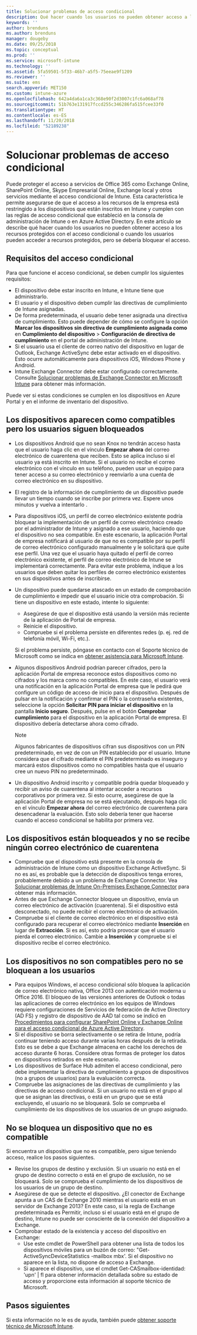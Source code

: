 ```yaml
---
title: Solucionar problemas de acceso condicional
description: Qué hacer cuando los usuarios no pueden obtener acceso a los recursos a través del acceso condicional de Intune.
keywords: ''
author: brenduns
ms.author: brenduns
manager: dougeby
ms.date: 09/25/2018
ms.topic: conceptual
ms.prod: ''
ms.service: microsoft-intune
ms.technology: ''
ms.assetid: 5fa59501-5f33-46b7-a5f5-75eeae9f1209
ms.reviewer: ''
ms.suite: ems
search.appverid: MET150
ms.custom: intune-azure
ms.openlocfilehash: 642a4da6a1ca3c368e90f2d3007c1fc6a068af78
ms.sourcegitcommit: 51b763e131917fccd255c346286fa515fcee33f0
ms.translationtype: HT
ms.contentlocale: es-ES
ms.lasthandoff: 11/20/2018
ms.locfileid: "52189238"
---
```

# <a name="troubleshoot-conditional-access"></a>Solucionar problemas de acceso condicional

Puede proteger el acceso a servicios de Office 365 como Exchange Online, SharePoint Online, Skype Empresarial Online, Exchange local y otros servicios mediante el acceso condicional de Intune. Esta característica le permite asegurarse de que el acceso a los recursos de la empresa está restringido a los dispositivos que están inscritos en Intune y cumplen con las reglas de acceso condicional que estableció en la consola de administración de Intune o en Azure Active Directory. En este artículo se describe qué hacer cuando los usuarios no pueden obtener acceso a los recursos protegidos con el acceso condicional o cuando los usuarios pueden acceder a recursos protegidos, pero se debería bloquear el acceso.

## <a name="requirements-for-conditional-access"></a>Requisitos del acceso condicional

Para que funcione el acceso condicional, se deben cumplir los siguientes requisitos:

- El dispositivo debe estar inscrito en Intune, e Intune tiene que administrarlo.
- El usuario y el dispositivo deben cumplir las directivas de cumplimiento de Intune asignadas.
- De forma predeterminada, el usuario debe tener asignada una directiva de cumplimiento. Esto puede depender de cómo se configure la opción **Marcar los dispositivos sin directiva de cumplimiento asignada como** en **Cumplimiento del dispositivo** > **Configuración de directiva de cumplimiento** en el portal de administración de Intune.
-   Si el usuario usa el cliente de correo nativo del dispositivo en lugar de Outlook, Exchange ActiveSync debe estar activado en el dispositivo. Esto ocurre automáticamente para dispositivos iOS, Windows Phone y Android.
-   Intune Exchange Connector debe estar configurado correctamente. Consulte [Solucionar problemas de Exchange Connector en Microsoft Intune](troubleshoot-exchange-connector.md) para obtener más información.

Puede ver si estas condiciones se cumplen en los dispositivos en Azure Portal y en el informe de inventario del dispositivo.

## <a name="devices-appear-compliant-but-users-are-still-blocked"></a>Los dispositivos aparecen como compatibles pero los usuarios siguen bloqueados

- Los dispositivos Android que no sean Knox no tendrán acceso hasta que el usuario haga clic en el vínculo **Empezar ahora** del correo electrónico de cuarentena que reciben. Esto se aplica incluso si el usuario ya está inscrito en Intune. Si el usuario no recibe el correo electrónico con el vínculo en su teléfono, pueden usar un equipo para tener acceso a su correo electrónico y reenviarlo a una cuenta de correo electrónico en su dispositivo.
- El registro de la información de cumplimiento de un dispositivo puede llevar un tiempo cuando se inscribe por primera vez. Espere unos minutos y vuelva a intentarlo .
- Para dispositivos iOS, un perfil de correo electrónico existente podría bloquear la implementación de un perfil de correo electrónico creado por el administrador de Intune y asignado a ese usuario, haciendo que el dispositivo no sea compatible. En este escenario, la aplicación Portal de empresa notificará al usuario de que no es compatible por su perfil de correo electrónico configurado manualmente y le solicitará que quite ese perfil. Una vez que el usuario haya quitado el perfil de correo electrónico existente, el perfil de correo electrónico de Intune se implementará correctamente. Para evitar este problema, indique a los usuarios que deben quitar los perfiles de correo electrónico existentes en sus dispositivos antes de inscribirse.
- Un dispositivo puede quedarse atascado en un estado de comprobación de cumplimiento e impedir que el usuario inicie otra comprobación. Si tiene un dispositivo en este estado, intente lo siguiente:
  - Asegúrese de que el dispositivo está usando la versión más reciente de la aplicación de Portal de empresa.
  - Reinicie el dispositivo.
  - Compruebe si el problema persiste en diferentes redes (p. ej. red de telefonía móvil, Wi-Fi, etc.).

  Si el problema persiste, póngase en contacto con el Soporte técnico de Microsoft como se indica en [obtener asistencia para Microsoft Intune](get-support.md).
- Algunos dispositivos Android podrían parecer cifrados, pero la aplicación Portal de empresa reconoce estos dispositivos como no cifrados y los marca como no compatibles. En este caso, el usuario verá una notificación en la aplicación Portal de empresa que le pedirá que configure un código de acceso de inicio para el dispositivo. Después de pulsar en la notificación y confirmar el PIN o la contraseña existentes, seleccione la opción **Solicitar PIN para iniciar el dispositivo** en la pantalla **Inicio seguro**. Después, pulse en el botón **Comprobar cumplimiento** para el dispositivo en la aplicación Portal de empresa. El dispositivo debería detectarse ahora como cifrado. 
  > [!NOTE]
  > Algunos fabricantes de dispositivos cifran sus dispositivos con un PIN predeterminado, en vez de con un PIN establecido por el usuario. Intune considera que el cifrado mediante el PIN predeterminado es inseguro y marcará estos dispositivos como no compatibles hasta que el usuario cree un nuevo PIN no predeterminado.
- Un dispositivo Android inscrito y compatible podría quedar bloqueado y recibir un aviso de cuarentena al intentar acceder a recursos corporativos por primera vez. Si esto ocurre, asegúrese de que la aplicación Portal de empresa no se está ejecutando, después haga clic en el vínculo **Empezar ahora** del correo electrónico de cuarentena para desencadenar la evaluación. Esto solo debería tener que hacerse cuando el acceso condicional se habilita por primera vez.

## <a name="devices-are-blocked-and-no-quarantine-email-is-received"></a>Los dispositivos están bloqueados y no se recibe ningún correo electrónico de cuarentena

- Compruebe que el dispositivo está presente en la consola de administración de Intune como un dispositivo Exchange ActiveSync. Si no es así, es probable que la detección de dispositivos tenga errores, probablemente debido a un problema de Exchange Connector. Vea [Solucionar problemas de Intune On-Premises Exchange Connector](troubleshoot-exchange-connector.md) para obtener más información.
- Antes de que Exchange Connector bloquee un dispositivo, envía un correo electrónico de activación (cuarentena). Si el dispositivo está desconectado, no puede recibir el correo electrónico de activación. 
- Compruebe si el cliente de correo electrónico en el dispositivo está configurado para recuperar el correo electrónico mediante **Inserción** en lugar de **Extracción**. Si es así, esto podría provocar que el usuario pierda el correo electrónico. Cambie a **Inserción** y compruebe si el dispositivo recibe el correo electrónico.

## <a name="devices-are-noncompliant-but-users-are-not-blocked"></a>Los dispositivos no son compatibles pero no se bloquean a los usuarios

- Para equipos Windows, el acceso condicional sólo bloquea la aplicación de correo electrónico nativa, Office 2013 con autenticación moderna u Office 2016. El bloqueo de las versiones anteriores de Outlook o todas las aplicaciones de correo electrónico en los equipos de Windows requiere configuraciones de Servicios de federación de Active Directory (AD FS) y registro de dispositivo de AAD tal como se indicó en [Procedimientos para configurar SharePoint Online y Exchange Online para el acceso condicional de Azure Active Directory](https://docs.microsoft.com/azure/active-directory/active-directory-conditional-access-no-modern-authentication). 
- Si el dispositivo se borra selectivamente o se retira de Intune, podría continuar teniendo acceso durante varias horas después de la retirada. Esto es se debe a que Exchange almacena en caché los derechos de acceso durante 6 horas. Considere otras formas de proteger los datos en dispositivos retirados en este escenario.
- Los dispositivos de Surface Hub admiten el acceso condicional, pero debe implementar la directiva de cumplimiento a grupos de dispositivos (no a grupos de usuarios) para la evaluación correcta.
- Compruebe las asignaciones de las directivas de cumplimiento y las directivas de acceso condicional. Si un usuario no está en el grupo al que se asignan las directivas, o está en un grupo que se está excluyendo, el usuario no se bloqueará. Solo se comprueba el cumplimiento de los dispositivos de los usuarios de un grupo asignado.

## <a name="noncompliant-device-is-not-blocked"></a>No se bloquea un dispositivo que no es compatible

Si encuentra un dispositivo que no es compatible, pero sigue teniendo acceso, realice los pasos siguientes.
- Revise los grupos de destino y exclusión. Si un usuario no está en el grupo de destino correcto o está en el grupo de exclusión, no se bloqueará. Solo se comprueba el cumplimiento de los dispositivos de los usuarios de un grupo de destino.
- Asegúrese de que se detecte el dispositivo. ¿El conector de Exchange apunta a un CAS de Exchange 2010 mientras el usuario está en un servidor de Exchange 2013? En este caso, si la regla de Exchange predeterminada es Permitir, incluso si el usuario está en el grupo de destino, Intune no puede ser consciente de la conexión del dispositivo a Exchange.
- Comprobar estado de la existencia y acceso del dispositivo en Exchange:
  - Use este cmdlet de PowerShell para obtener una lista de todos los dispositivos móviles para un buzón de correo: "Get-ActiveSyncDeviceStatistics -mailbox mbx'. Si el dispositivo no aparece en la lista, no dispone de acceso a Exchange.
  - Si aparece el dispositivo, use el cmdlet Get-CASmailbox-identidad: 'upn' | fl para obtener información detallada sobre su estado de acceso y proporcione esta información al soporte técnico de Microsoft.

## <a name="next-steps"></a>Pasos siguientes
Si esta información no le es de ayuda, también puede [obtener soporte técnico de Microsoft Intune](get-support.md).
